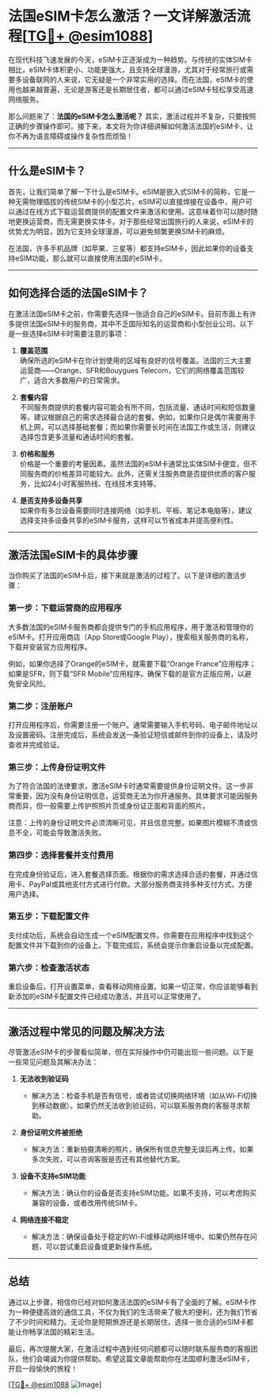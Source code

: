 # 法国eSIM卡怎么激活？一文详解激活流程[[TG💪+ @esim1088](https://t.me/s/esim1088)]

在现代科技飞速发展的今天，eSIM卡正逐渐成为一种趋势。与传统的实体SIM卡相比，eSIM卡体积更小、功能更强大，且支持全球漫游，尤其对于经常旅行或需要多设备联网的人来说，它无疑是一个非常实用的选择。而在法国，eSIM卡的使用也越来越普遍，无论是游客还是长期居住者，都可以通过eSIM卡轻松享受高速网络服务。

那么问题来了：**法国的eSIM卡怎么激活呢？** 其实，激活过程并不复杂，只要按照正确的步骤操作即可。接下来，本文将为你详细讲解如何激活法国的eSIM卡，让你不再为语言障碍或操作复杂性而烦恼！

---

## 什么是eSIM卡？

首先，让我们简单了解一下什么是eSIM卡。eSIM是嵌入式SIM卡的简称，它是一种无需物理插拔的传统SIM卡的小型芯片。eSIM可以直接焊接在设备中，用户可以通过在线方式下载运营商提供的配置文件来激活和使用。这意味着你可以随时随地更换运营商，而无需更换实体卡。对于那些经常出国旅行的人来说，eSIM卡的优势尤为明显，因为它支持全球漫游，可以避免频繁更换SIM卡的麻烦。

在法国，许多手机品牌（如苹果、三星等）都支持eSIM卡，因此如果你的设备支持eSIM功能，那么就可以直接使用法国的eSIM卡。

---

## 如何选择合适的法国eSIM卡？

在激活法国eSIM卡之前，你需要先选择一张适合自己的eSIM卡。目前市面上有许多提供法国eSIM卡的服务商，其中不乏国际知名的运营商和小型创业公司。以下是一些选择eSIM卡时需要注意的事项：

1. **覆盖范围**  
   确保所选的eSIM卡在你计划使用的区域有良好的信号覆盖。法国的三大主要运营商——Orange、SFR和Bouygues Telecom，它们的网络覆盖范围较广，适合大多数用户的日常需求。

2. **套餐内容**  
   不同服务商提供的套餐内容可能会有所不同，包括流量、通话时间和短信数量等。建议根据自己的需求选择最合适的套餐。例如，如果你只是偶尔需要用手机上网，可以选择基础套餐；而如果你需要长时间在法国工作或生活，则建议选择包含更多流量和通话时间的套餐。

3. **价格和服务**  
   价格是一个重要的考量因素。虽然法国的eSIM卡通常比实体SIM卡便宜，但不同服务商的价格差异可能较大。此外，还需关注服务商是否提供优质的客户服务，比如24小时客服热线、在线技术支持等。

4. **是否支持多设备共享**  
   如果你有多台设备需要同时连接网络（如手机、平板、笔记本电脑等），建议选择支持多设备共享的eSIM卡服务，这样可以节省成本并提高便利性。

---

## 激活法国eSIM卡的具体步骤

当你购买了法国的eSIM卡后，接下来就是激活的过程了。以下是详细的激活步骤：

### 第一步：下载运营商的应用程序
大多数法国的eSIM卡服务商都会提供专门的手机应用程序，用于激活和管理你的eSIM卡。打开应用商店（App Store或Google Play），搜索相关服务商的名称，下载并安装官方应用程序。

例如，如果你选择了Orange的eSIM卡，就需要下载“Orange France”应用程序；如果是SFR，则下载“SFR Mobile”应用程序。确保下载的是官方正版应用，以避免安全风险。

### 第二步：注册账户
打开应用程序后，你需要注册一个账户。通常需要输入手机号码、电子邮件地址以及设置密码。注册完成后，系统会发送一条验证短信或邮件到你的设备上，请及时查收并完成验证。

### 第三步：上传身份证明文件
为了符合法国的法律要求，激活eSIM卡时通常需要提供身份证明文件。这一步非常重要，因为没有身份证明信息，运营商无法为你开通服务。具体要求可能因服务商而异，但一般需要上传护照照片页或身份证正面和背面的照片。

注意：上传的身份证明文件必须清晰可见，并且信息完整。如果图片模糊不清或信息不全，可能会导致激活失败。

### 第四步：选择套餐并支付费用
在完成身份验证后，进入套餐选择页面。根据你的需求选择合适的套餐，并通过信用卡、PayPal或其他支付方式进行付款。大部分服务商支持多种支付方式，方便用户选择。

### 第五步：下载配置文件
支付成功后，系统会自动生成一个eSIM配置文件。你需要在应用程序中找到这个配置文件并下载到你的设备上。下载完成后，系统会提示你重启设备以完成配置。

### 第六步：检查激活状态
重启设备后，打开设置菜单，查看移动网络设置。如果一切正常，你应该能够看到新添加的eSIM卡配置文件已经成功激活，并且可以正常使用了。

---

## 激活过程中常见的问题及解决方法

尽管激活eSIM卡的步骤看似简单，但在实际操作中仍可能出现一些问题。以下是一些常见问题及其解决办法：

1. **无法收到验证码**
   - 解决方法：检查手机是否有信号，或者尝试切换网络环境（如从Wi-Fi切换到移动数据）。如果仍然无法收到验证码，可以联系服务商的客服寻求帮助。

2. **身份证明文件被拒绝**
   - 解决方法：重新拍摄清晰的照片，确保所有信息完整无误后再上传。如果多次失败，可以咨询客服是否还有其他替代方案。

3. **设备不支持eSIM功能**
   - 解决方法：确认你的设备是否支持eSIM功能。如果不支持，可以考虑购买兼容的设备，或者改用传统SIM卡。

4. **网络连接不稳定**
   - 解决方法：确保设备处于稳定的Wi-Fi或移动网络环境中。如果仍然存在问题，可以尝试重启设备或更新操作系统。

---

## 总结

通过以上步骤，相信你已经对如何激活法国的eSIM卡有了全面的了解。eSIM卡作为一种便捷高效的通信工具，不仅为我们的生活带来了极大的便利，还为我们节省了不少时间和精力。无论你是短期旅游还是长期居住，选择一张合适的eSIM卡都能让你畅享法国的精彩生活。

最后，再次提醒大家，在激活过程中遇到任何问题都可以随时联系服务商的客服团队，他们会竭诚为你提供帮助。希望这篇文章能帮助你在法国顺利激活eSIM卡，开启一段愉快的旅程！

[[TG💪+ @esim1088](https://t.me/s/esim1088) ![Image](https://i.postimg.cc/4NQfJmqS/Snipaste-2025-05-13-00-14-12.png)]